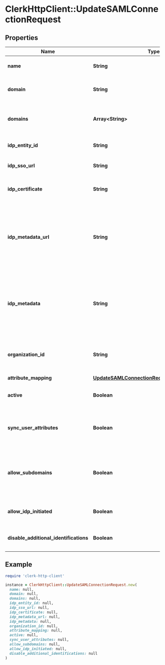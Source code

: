 # ClerkHttpClient::UpdateSAMLConnectionRequest

## Properties

| Name | Type | Description | Notes |
| ---- | ---- | ----------- | ----- |
| **name** | **String** | The name of the new SAML Connection | [optional] |
| **domain** | **String** | The domain to use for the new SAML Connection | [optional] |
| **domains** | **Array&lt;String&gt;** | A list of the domains on use for the SAML connection | [optional] |
| **idp_entity_id** | **String** | The entity id as provided by the IdP | [optional] |
| **idp_sso_url** | **String** | The SSO url as provided by the IdP | [optional] |
| **idp_certificate** | **String** | The x509 certificated as provided by the IdP | [optional] |
| **idp_metadata_url** | **String** | The URL which serves the IdP metadata. If present, it takes priority over the corresponding individual properties and replaces them | [optional] |
| **idp_metadata** | **String** | The XML content of the IdP metadata file. If present, it takes priority over the corresponding individual properties | [optional] |
| **organization_id** | **String** | The ID of the organization to which users of this SAML Connection will be added | [optional] |
| **attribute_mapping** | [**UpdateSAMLConnectionRequestAttributeMapping**](UpdateSAMLConnectionRequestAttributeMapping.md) |  | [optional] |
| **active** | **Boolean** | Activate or de-activate the SAML Connection | [optional] |
| **sync_user_attributes** | **Boolean** | Controls whether to update the user&#39;s attributes in each sign-in | [optional] |
| **allow_subdomains** | **Boolean** | Allow users with an email address subdomain to use this connection in order to authenticate | [optional] |
| **allow_idp_initiated** | **Boolean** | Enable or deactivate IdP-initiated flows | [optional] |
| **disable_additional_identifications** | **Boolean** | Enable or deactivate additional identifications | [optional] |

## Example

```ruby
require 'clerk-http-client'

instance = ClerkHttpClient::UpdateSAMLConnectionRequest.new(
  name: null,
  domain: null,
  domains: null,
  idp_entity_id: null,
  idp_sso_url: null,
  idp_certificate: null,
  idp_metadata_url: null,
  idp_metadata: null,
  organization_id: null,
  attribute_mapping: null,
  active: null,
  sync_user_attributes: null,
  allow_subdomains: null,
  allow_idp_initiated: null,
  disable_additional_identifications: null
)
```

